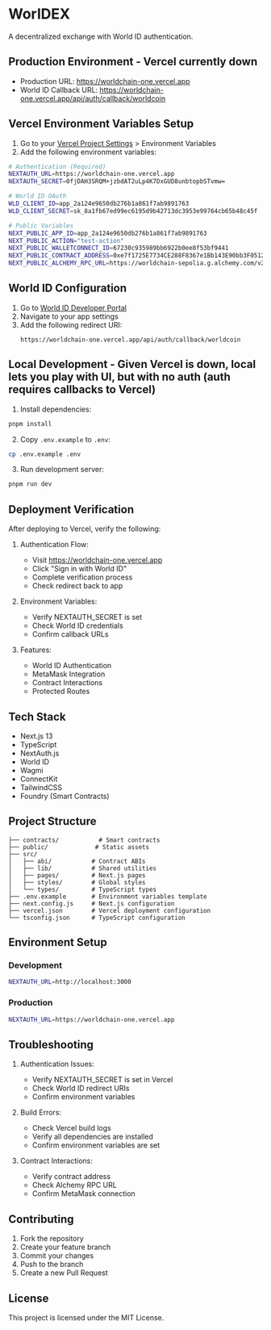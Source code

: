 # WorlDEX

A decentralized exchange with World ID authentication.

## Production Environment - Vercel currently down

- Production URL: https://worldchain-one.vercel.app
- World ID Callback URL: https://worldchain-one.vercel.app/api/auth/callback/worldcoin

## Vercel Environment Variables Setup

1. Go to your [Vercel Project Settings](https://vercel.com/dashboard) > Environment Variables
2. Add the following environment variables:

```bash
# Authentication (Required)
NEXTAUTH_URL=https://worldchain-one.vercel.app
NEXTAUTH_SECRET=0fjDAH3SRQM+jzbdAT2uLp4K7DxGUD8unbtopbSTvmw=

# World ID OAuth
WLD_CLIENT_ID=app_2a124e9650db276b1a861f7ab9891763
WLD_CLIENT_SECRET=sk_8a1fb67ed99ec6195d9b42713dc3953e99764cb65b48c45f

# Public Variables
NEXT_PUBLIC_APP_ID=app_2a124e9650db276b1a861f7ab9891763
NEXT_PUBLIC_ACTION="test-action"
NEXT_PUBLIC_WALLETCONNECT_ID=67230c935989bb6922b0ee8f53bf9441
NEXT_PUBLIC_CONTRACT_ADDRESS=0xe7f1725E7734CE288F8367e1Bb143E90bb3F0512
NEXT_PUBLIC_ALCHEMY_RPC_URL=https://worldchain-sepolia.g.alchemy.com/v2/dHgmedS39psbe_tuXLRsdUSupfWi85Rj
```

## World ID Configuration

1. Go to [World ID Developer Portal](https://developer.worldcoin.org)
2. Navigate to your app settings
3. Add the following redirect URI:
   ```
   https://worldchain-one.vercel.app/api/auth/callback/worldcoin
   ```

## Local Development - Given Vercel is down, local lets you play with UI, but with no auth (auth requires callbacks to Vercel)

1. Install dependencies:
```bash
pnpm install
```

2. Copy `.env.example` to `.env`:
```bash
cp .env.example .env
```

3. Run development server:
```bash
pnpm run dev
```

## Deployment Verification

After deploying to Vercel, verify the following:

1. Authentication Flow:
   - Visit https://worldchain-one.vercel.app
   - Click "Sign in with World ID"
   - Complete verification process
   - Check redirect back to app

2. Environment Variables:
   - Verify NEXTAUTH_SECRET is set
   - Check World ID credentials
   - Confirm callback URLs

3. Features:
   - World ID Authentication
   - MetaMask Integration
   - Contract Interactions
   - Protected Routes

## Tech Stack

- Next.js 13
- TypeScript
- NextAuth.js
- World ID
- Wagmi
- ConnectKit
- TailwindCSS
- Foundry (Smart Contracts)

## Project Structure

```
├── contracts/           # Smart contracts
├── public/             # Static assets
├── src/
│   ├── abi/           # Contract ABIs
│   ├── lib/           # Shared utilities
│   ├── pages/         # Next.js pages
│   ├── styles/        # Global styles
│   └── types/         # TypeScript types
├── .env.example       # Environment variables template
├── next.config.js     # Next.js configuration
├── vercel.json        # Vercel deployment configuration
└── tsconfig.json      # TypeScript configuration
```

## Environment Setup

### Development
```bash
NEXTAUTH_URL=http://localhost:3000
```

### Production
```bash
NEXTAUTH_URL=https://worldchain-one.vercel.app
```

## Troubleshooting

1. Authentication Issues:
   - Verify NEXTAUTH_SECRET is set in Vercel
   - Check World ID redirect URIs
   - Confirm environment variables

2. Build Errors:
   - Check Vercel build logs
   - Verify all dependencies are installed
   - Confirm environment variables are set

3. Contract Interactions:
   - Verify contract address
   - Check Alchemy RPC URL
   - Confirm MetaMask connection

## Contributing

1. Fork the repository
2. Create your feature branch
3. Commit your changes
4. Push to the branch
5. Create a new Pull Request

## License

This project is licensed under the MIT License.
